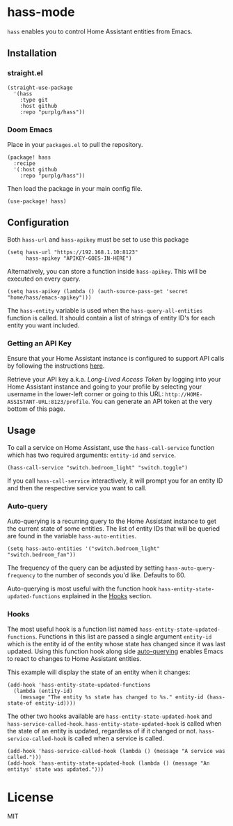 # hass-mode

`hass` enables you to control Home Assistant entities from Emacs.

## Installation

### straight.el

``` emacs-lisp
(straight-use-package
  '(hass
    :type git
    :host github
    :repo "purplg/hass"))
```

### Doom Emacs

Place in your `packages.el` to pull the repository.

``` emacs-lisp
(package! hass
  :recipe
  '(:host github
    :repo "purplg/hass"))
```

Then load the package in your main config file.

``` emacs-lisp
(use-package! hass)
```

## Configuration

Both `hass-url` and `hass-apikey` must be set to use this package

``` emacs-lisp
(setq hass-url "https://192.168.1.10:8123"
      hass-apikey "APIKEY-GOES-IN-HERE")
```

Alternatively, you can store a function inside `hass-apikey`.
This will be executed on every query.

``` emacs-lisp
(setq hass-apikey (lambda () (auth-source-pass-get 'secret "home/hass/emacs-apikey")))
```

The `hass-entity` variable is used when the `hass-query-all-entities`
function is called. It should contain a list of strings of entity ID's
for each entity you want included.

### Getting an API Key

Ensure that your Home Assistant instance is configured to support API
calls by following the instructions
[here](https://www.home-assistant.io/integrations/api/).

Retrieve your API key a.k.a. *Long-Lived Access Token* by logging into
your Home Assistant instance and going to your profile by selecting your
username in the lower-left corner or going to this URL:
`http://HOME-ASSISTANT-URL:8123/profile`. You can generate an API token
at the very bottom of this page.

## Usage

To call a service on Home Assistant, use the `hass-call-service`
function which has two required arguments: `entity-id` and `service`.

``` emacs-lisp
(hass-call-service "switch.bedroom_light" "switch.toggle")
```

If you call `hass-call-service` interactively, it will prompt you for an
entity ID and then the respective service you want to call.

### Auto-query

Auto-querying is a recurring query to the Home Assistant instance to get
the current state of some entities. The list of entity IDs that will be
queried are found in the variable `hass-auto-entities`.

``` emacs-lisp
(setq hass-auto-entities '("switch.bedroom_light" "switch.bedroom_fan"))
```

The frequency of the query can be adjusted by setting
`hass-auto-query-frequency` to the number of seconds you'd like.
Defaults to 60.

Auto-querying is most useful with the function hook
`hass-entity-state-updated-functions` explained in the [Hooks](#Hooks) section.

### Hooks

The most useful hook is a function list named `hass-entity-state-updated-functions`. Functions in
this list are passed a single argument `entity-id` which is the entity id of the entity whose state
has changed since it was last updated. Using this function hook along side
[auto-querying](#Auto-query) enables Emacs to react to changes to Home Assistant entities.

This example will display the state of an entity when it changes:

``` emacs-lisp
(add-hook 'hass-entity-state-updated-functions
  (lambda (entity-id)
    (message "The entity %s state has changed to %s." entity-id (hass-state-of entity-id))))
```

The other two hooks available are `hass-entity-state-updated-hook` and
`hass-service-called-hook`. `hass-entity-state-updated-hook` is called
when the state of an entity is updated, regardless of if it changed or
not. `hass-service-called-hook` is called when a service is called.

``` emacs-lisp
(add-hook 'hass-service-called-hook (lambda () (message "A service was called.")))
(add-hook 'hass-entity-state-updated-hook (lambda () (message "An entitys' state was updated.")))
```

# License

MIT
